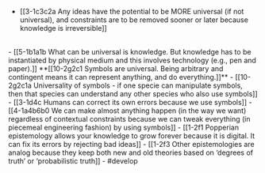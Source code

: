 - [[3-1c3c2a Any ideas have the potential to be MORE universal (if not universal), and constraints are to be removed sooner or later because knowledge is irreversible]]
<br>
- [[5-1b1a1b What can be universal is knowledge. But knowledge has to be instantiated by physical medium and this involves technology (e.g., pen and paper).]]
	**[[10-2g2c1 Symbols are universal. Being arbitrary and contingent means it can represent anything, and do everything.]]**
    - [[10-2g2c1a Universality of symbols - if one specie can manipulate symbols, then that species can understand any other species who also use symbols]]
      - [[3-1d4c Humans can correct its own errors because we use symbols]]
				- [[4-1a4b6b0 We can make almost anything happen (in the way we want) regardless of contextual constraints because we can tweak everything (in piecemeal engineering fashion) by using symbols]]
					- [[1-2f1 Popperian epistemology allows your knowledge to grow forever because it is digital. It can fix its errors by rejecting bad ideas]]
						- [[1-2f3 Other epistemologies are analog because they keep both new and old theories based on ‘degrees of truth’ or ‘probabilistic truth]]
- #develop
